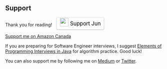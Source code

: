 ## Support  

Thank you for reading!&nbsp;&nbsp;&nbsp; <style>.bmc-button img{width: 27px !important;margin-bottom: 1px !important;box-shadow: none !important;border: none !important;vertical-align: middle !important;}.bmc-button{line-height: 36px !important;height:37px !important;text-decoration: none !important;display:inline-flex !important;color:#000000 !important;background-color:#FFFFFF !important;border-radius: 3px !important;border: 1px solid transparent !important;padding: 0px 9px !important;font-size: 17px !important;letter-spacing:-0.08px !important;box-shadow: 0px 1px 2px rgba(190, 190, 190, 0.5) !important;-webkit-box-shadow: 0px 1px 2px 2px rgba(190, 190, 190, 0.5) !important;margin: 0 auto !important; !important;-webkit-box-sizing: border-box !important;box-sizing: border-box !important;-o-transition: 0.3s all linear !important;-webkit-transition: 0.3s all linear !important;-moz-transition: 0.3s all linear !important;-ms-transition: 0.3s all linear !important;transition: 0.3s all linear !important;}.bmc-button:hover, .bmc-button:active, .bmc-button:focus {-webkit-box-shadow: 0px 1px 2px 2px rgba(190, 190, 190, 0.5) !important;text-decoration: none !important;box-shadow: 0px 1px 2px 2px rgba(190, 190, 190, 0.5) !important;opacity: 0.85 !important;color:#000000 !important;}</style><a class="bmc-button" target="_blank" href="https://www.buymeacoffee.com/jun711"><img src="https://www.buymeacoffee.com/assets/img/BMC-btn-logo.svg" alt="Support Jun"><span style="margin-left:5px">Support Jun</span></a>

<a href="https://www.amazon.ca/?&amp;_encoding=UTF8&amp;tag=jun7110a-20&amp;linkCode=ur2&amp;linkId=60b74555f1611d644d27d8b13f8b9418&amp;camp=15121&amp;creative=330641" target="_blank">Support me on Amazon Canada</a>

If you are preparing for Software Engineer interviews, I suggest <a href="https://amzn.to/2ljwZnc" target="_blank">Elements of Programming Interviews in Java</a> for algorithm practice. Good luck!

You can also support me by following me on <a href="https://medium.com/@jun711.g" target="view_window">Medium</a> or <a href="https://twitter.com/Jun711_" target="view_window">Twitter</a>.

